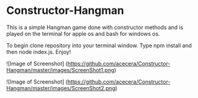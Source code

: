 # Constructor-Hangman

This is a simple Hangman game done with constructor methods and is played on the terminal for apple os and bash for windows os.

To begin clone repository into your terminal window.
Type npm install and then node index.js.
Enjoy!

![Image of Screenshot] (https://github.com/acecera/Constructor-Hangman/master/images/ScreenShot1.png)

![Image of Screenshot] (https://github.com/acecera/Constructor-Hangman/master/images/ScreenShot2.png)

